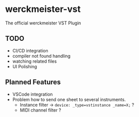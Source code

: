 # werckmeister-vst
The official werckmeister VST Plugin


## TODO
* CI/CD integration
* compiler not found handling
* watching related files
* UI Polishing

## Planned Features
* VSCode integration
* Problem how to send one sheet to several instruments. 
    * Instance filter -> `device: _type=vstinstance _name=X;` ?
    * MIDI channel filter ?